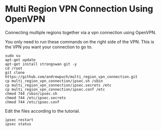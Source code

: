 # Multi Region VPN Connection Using OpenVPN
Connecting multiple regions together via a vpn connection using OpenVPN.

You only need to run these commands on the right side of the VPN. This is the VPN you want your connection to go to.

```
sudo su
apt-get update
apt-get install strongswan git -y
cd /root
git clone https://github.com/andrewpuch/multi_region_vpn_connection.git
cp multi_region_vpn_connection/ipsec.sh /sbin
cp multi_region_vpn_connection/ipsec.secrets /etc
cp multi_region_vpn_connection/ipsec.conf /etc
chmod 744 /sbin/ipsec.sh
chmod 744 /etc/ipsec.secrets
chmod 744 /etc/ipsec.conf
```

Edit the files according to the tutorial.

```
ipsec restart
ipsec status
```
